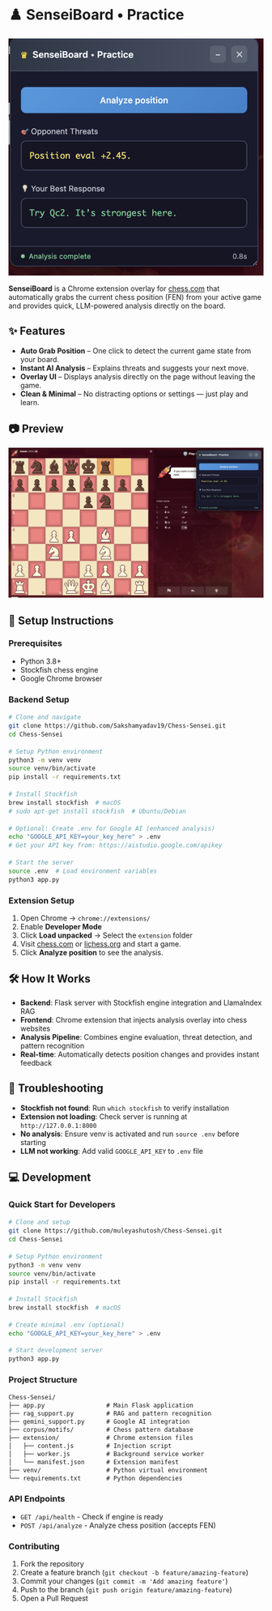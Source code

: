 # ♟️ SenseiBoard • Practice

![Extension Screenshot](./screenshots/1.png)

**SenseiBoard** is a Chrome extension overlay for [chess.com](https://www.chess.com) that automatically grabs the current chess position (FEN) from your active game and provides quick, LLM-powered analysis directly on the board.

## ✨ Features
- **Auto Grab Position** – One click to detect the current game state from your board.
- **Instant AI Analysis** – Explains threats and suggests your next move.
- **Overlay UI** – Displays analysis directly on the page without leaving the game.
- **Clean & Minimal** – No distracting options or settings — just play and learn.

## 📷 Preview
![Preview](./screenshots/2.png)  

## 🚀 Setup Instructions

### Prerequisites
- Python 3.8+
- Stockfish chess engine
- Google Chrome browser

### Backend Setup
```bash
# Clone and navigate
git clone https://github.com/Sakshamyadav19/Chess-Sensei.git
cd Chess-Sensei

# Setup Python environment
python3 -m venv venv
source venv/bin/activate
pip install -r requirements.txt

# Install Stockfish
brew install stockfish  # macOS
# sudo apt-get install stockfish  # Ubuntu/Debian

# Optional: Create .env for Google AI (enhanced analysis)
echo "GOOGLE_API_KEY=your_key_here" > .env
# Get your API key from: https://aistudio.google.com/apikey

# Start the server
source .env  # Load environment variables
python3 app.py
```

### Extension Setup
1. Open Chrome → `chrome://extensions/`
2. Enable **Developer Mode**
3. Click **Load unpacked** → Select the `extension` folder
4. Visit [chess.com](https://www.chess.com) or [lichess.org](https://lichess.org) and start a game.
5. Click **Analyze position** to see the analysis.

## 🛠 How It Works
- **Backend**: Flask server with Stockfish engine integration and LlamaIndex RAG
- **Frontend**: Chrome extension that injects analysis overlay into chess websites
- **Analysis Pipeline**: Combines engine evaluation, threat detection, and pattern recognition
- **Real-time**: Automatically detects position changes and provides instant feedback

## 🐛 Troubleshooting

- **Stockfish not found**: Run `which stockfish` to verify installation
- **Extension not loading**: Check server is running at `http://127.0.0.1:8000`
- **No analysis**: Ensure venv is activated and run `source .env` before starting
- **LLM not working**: Add valid `GOOGLE_API_KEY` to `.env` file

## 💻 Development

### Quick Start for Developers
```bash
# Clone and setup
git clone https://github.com/muleyashutosh/Chess-Sensei.git
cd Chess-Sensei

# Setup Python environment
python3 -m venv venv
source venv/bin/activate
pip install -r requirements.txt

# Install Stockfish
brew install stockfish  # macOS

# Create minimal .env (optional)
echo "GOOGLE_API_KEY=your_key_here" > .env

# Start development server
python3 app.py
```

### Project Structure
```
Chess-Sensei/
├── app.py                 # Main Flask application
├── rag_support.py         # RAG and pattern recognition
├── gemini_support.py      # Google AI integration
├── corpus/motifs/         # Chess pattern database
├── extension/             # Chrome extension files
│   ├── content.js         # Injection script
│   ├── worker.js          # Background service worker
│   └── manifest.json      # Extension manifest
├── venv/                  # Python virtual environment
└── requirements.txt       # Python dependencies
```

### API Endpoints
- `GET /api/health` - Check if engine is ready
- `POST /api/analyze` - Analyze chess position (accepts FEN)

### Contributing
1. Fork the repository
2. Create a feature branch (`git checkout -b feature/amazing-feature`)
3. Commit your changes (`git commit -m 'Add amazing feature'`)
4. Push to the branch (`git push origin feature/amazing-feature`)
5. Open a Pull Request
